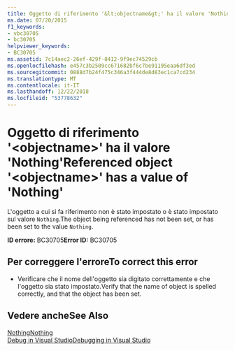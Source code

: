 ```yaml
---
title: Oggetto di riferimento '&lt;objectname&gt;' ha il valore 'Nothing'
ms.date: 07/20/2015
f1_keywords:
- vbc30705
- bc30705
helpviewer_keywords:
- BC30705
ms.assetid: 7c14aec2-26ef-429f-8412-9f9ec74529cb
ms.openlocfilehash: e457c3b2509cc671682bf6c7be91195eaa6df3ed
ms.sourcegitcommit: 0888d7b24f475c346a3f444de8d83ec1ca7cd234
ms.translationtype: MT
ms.contentlocale: it-IT
ms.lasthandoff: 12/22/2018
ms.locfileid: "53778632"
---
```

# <a name="referenced-object-ltobjectnamegt-has-a-value-of-nothing"></a><span data-ttu-id="a7c4e-102">Oggetto di riferimento '&lt;objectname&gt;' ha il valore 'Nothing'</span><span class="sxs-lookup"><span data-stu-id="a7c4e-102">Referenced object '&lt;objectname&gt;' has a value of 'Nothing'</span></span>
<span data-ttu-id="a7c4e-103">L'oggetto a cui si fa riferimento non è stato impostato o è stato impostato sul valore `Nothing`.</span><span class="sxs-lookup"><span data-stu-id="a7c4e-103">The object being referenced has not been set, or has been set to the value `Nothing`.</span></span>  
  
 <span data-ttu-id="a7c4e-104">**ID errore:** BC30705</span><span class="sxs-lookup"><span data-stu-id="a7c4e-104">**Error ID:** BC30705</span></span>  
  
## <a name="to-correct-this-error"></a><span data-ttu-id="a7c4e-105">Per correggere l'errore</span><span class="sxs-lookup"><span data-stu-id="a7c4e-105">To correct this error</span></span>  
  
-   <span data-ttu-id="a7c4e-106">Verificare che il nome dell'oggetto sia digitato correttamente e che l'oggetto sia stato impostato.</span><span class="sxs-lookup"><span data-stu-id="a7c4e-106">Verify that the name of object is spelled correctly, and that the object has been set.</span></span>  
  
## <a name="see-also"></a><span data-ttu-id="a7c4e-107">Vedere anche</span><span class="sxs-lookup"><span data-stu-id="a7c4e-107">See Also</span></span>  
 [<span data-ttu-id="a7c4e-108">Nothing</span><span class="sxs-lookup"><span data-stu-id="a7c4e-108">Nothing</span></span>](../../visual-basic/language-reference/nothing.md)  
 [<span data-ttu-id="a7c4e-109">Debug in Visual Studio</span><span class="sxs-lookup"><span data-stu-id="a7c4e-109">Debugging in Visual Studio</span></span>](/visualstudio/debugger/debugging-in-visual-studio)
